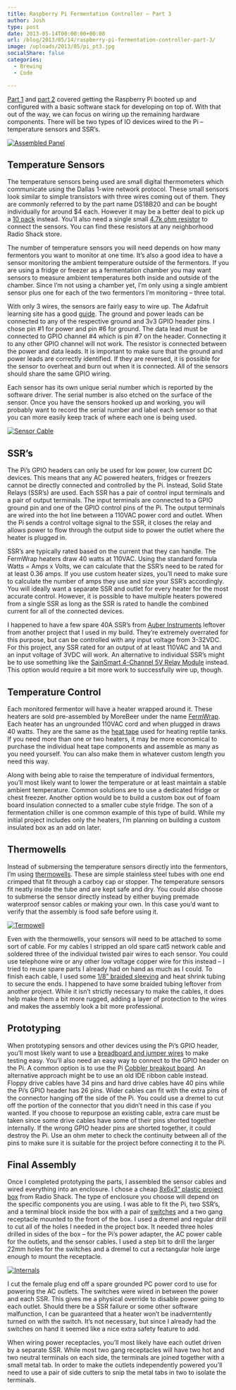 ```yaml
---
title: Raspberry Pi Fermentation Controller – Part 3
author: Josh
type: post
date: 2013-05-14T00:00:00+00:00
url: /blog/2013/05/14/raspberry-pi-fermentation-controller-part-3/
image: /uploads/2013/05/pi_pt3.jpg
socialShare: false
categories:
  - Brewing
  - Code

---
```



[Part 1][1] and [part 2][2] covered getting the Raspberry Pi booted up and configured with a basic software stack for developing on top of. With that out of the way, we can focus on wiring up the remaining hardware components. There will be two types of IO devices wired to the Pi &#8211; temperature sensors and SSR’s. 

<!-- more -->

[![Assembled Panel](http://farm6.staticflickr.com/5458/9009804705_b4da0aacd3.jpg)][3] 

## Temperature Sensors

The temperature sensors being used are small digital thermometers which communicate using the Dallas 1-wire network protocol. These small sensors look similar to simple transistors with three wires coming out of them. They are commonly referred to by the part name DS18B20 and can be bought individually for around $4 each. However it may be a better deal to pick up a [10 pack][4] instead. You’ll also need a single small [4.7k ohm resistor][5] to connect the sensors. You can find these resistors at any neighborhood Radio Shack store. 

The number of temperature sensors you will need depends on how many fermentors you want to monitor at one time. It’s also a good idea to have a sensor monitoring the ambient temperature outside of the fermentors. If you are using a fridge or freezer as a fermentation chamber you may want sensors to measure ambient temperatures both inside and outside of the chamber. Since I’m not using a chamber yet, I’m only using a single ambient sensor plus one for each of the two fermentors I’m monitoring &#8211; three total. 

With only 3 wires, the sensors are fairly easy to wire up. The Adafruit learning site has a good [guide][6]. The ground and power leads can be connected to any of the respective ground and 3v3 GPIO header pins. I chose pin #1 for power and pin #6 for ground. The data lead must be connected to GPIO channel #4 which is pin #7 on the header. Connecting it to any other GPIO channel will not work. The resistor is connected between the power and data leads. It is important to make sure that the ground and power leads are correctly identified. If they are reversed, it is possible for the sensor to overheat and burn out when it is connected. All of the sensors should share the same GPIO wiring. 

Each sensor has its own unique serial number which is reported by the software driver. The serial number is also etched on the surface of the sensor. Once you have the sensors hooked up and working, you will probably want to record the serial number and label each sensor so that you can more easily keep track of where each one is being used. 

[![Sensor Cable](http://farm4.staticflickr.com/3830/9009809523_b8d41332b4.jpg)][7] 

## SSR’s

The Pi’s GPIO headers can only be used for low power, low current DC devices. This means that any AC powered heaters, fridges or freezers cannot be directly connected and controlled by the Pi. Instead, Solid State Relays (SSR’s) are used. Each SSR has a pair of control input terminals and a pair of output terminals. The input terminals are connected to a GPIO ground pin and one of the GPIO control pins of the Pi. The output terminals are wired into the hot line between a 110VAC power cord and outlet. When the Pi sends a control voltage signal to the SSR, it closes the relay and allows power to flow through the output side to power the outlet where the heater is plugged in. 

SSR’s are typically rated based on the current that they can handle. The FermWrap heaters draw 40 watts at 110VAC. Using the standard formula Watts = Amps x Volts, we can calculate that the SSR’s need to be rated for at least 0.36 amps. If you use custom heater sizes, you’ll need to make sure to calculate the number of amps they use and size your SSR’s accordingly. You will ideally want a separate SSR and outlet for every heater for the most accurate control. However, it is possible to have multiple heaters powered from a single SSR as long as the SSR is rated to handle the combined current for all of the connected devices. 

I happened to have a few spare 40A SSR’s from [Auber Instruments][8] leftover from another project that I used in my build. They’re extremely overrated for this purpose, but can be controlled with any input voltage from 3-32VDC. For this project, any SSR rated for an output of at least 110VAC and 1A and an input voltage of 3VDC will work. An alternative to individual SSR’s might be to use something like the [SainSmart 4-Channel 5V Relay Module][9] instead. This option would require a bit more work to successfully wire up, though. 

## Temperature Control

Each monitored fermentor will have a heater wrapped around it. These heaters are sold pre-assembled by MoreBeer under the name [FermWrap][10]. Each heater has an ungrounded 110VAC cord and when plugged in draws 40 watts. They are the same as the [heat tape][11] used for heating reptile tanks. If you need more than one or two heaters, it may be more economical to purchase the individual heat tape components and assemble as many as you need yourself. You can also make them in whatever custom length you need this way. 

Along with being able to raise the temperature of individual fermentors, you’ll most likely want to lower the temperature or at least maintain a stable ambient temperature. Common solutions are to use a dedicated fridge or chest freezer. Another option would be to build a custom box out of foam board insulation connected to a smaller cube style fridge. The son of a fermentation chiller is one common example of this type of build. While my initial project includes only the heaters, I’m planning on building a custom insulated box as an add on later. 

## Thermowells

Instead of submersing the temperature sensors directly into the fermentors, I’m using [thermowells][12]. These are simple stainless steel tubes with one end crimped that fit through a carboy cap or stopper. The temperature sensors fit neatly inside the tube and are kept safe and dry. You could also choose to submerse the sensor directly instead by either buying premade waterproof sensor cables or making your own. In this case you’d want to verify that the assembly is food safe before using it. 

[![Termowell](http://farm3.staticflickr.com/2876/9010983016_0db5f3bd18.jpg)][13] 

Even with the thermowells, your sensors will need to be attached to some sort of cable. For my cables I stripped an old spare cat5 network cable and soldered three of the individual twisted pair wires to each sensor. You could use telephone wire or any other low voltage copper wire for this instead &#8211; I tried to reuse spare parts I already had on hand as much as I could. To finish each cable, I used some [1/8” braided sleeving][14] and heat shrink tubing to secure the ends. I happened to have some braided tubing leftover from another project. While it isn’t strictly necessary to make the cables, it does help make them a bit more rugged, adding a layer of protection to the wires and makes the assembly look a bit more professional. 

## Prototyping

When prototyping sensors and other devices using the Pi’s GPIO header, you’ll most likely want to use a [breadboard and jumper wires][15] to make testing easy. You’ll also need an easy way to connect to the GPIO header on the Pi. A common option is to use the Pi [Cobbler breakout board][16]. An alternative approach might be to use an old IDE ribbon cable instead. Floppy drive cables have 34 pins and hard drive cables have 40 pins while the Pi’s GPIO header has 26 pins. Wider cables can fit with the extra pins of the connector hanging off the side of the Pi. You could use a dremel to cut off the portion of the connector that you didn’t need in this case if you wanted. If you choose to repurpose an existing cable, extra care must be taken since some drive cables have some of their pins shorted together internally. If the wrong GPIO header pins are shorted together, it could destroy the Pi. Use an ohm meter to check the continuity between all of the pins to make sure it is suitable for the project before connecting it to the Pi. 

## Final Assembly

Once I completed prototyping the parts, I assembled the sensor cables and wired everything into an enclosure. I chose a cheap [8x6x3” plastic project box][17] from Radio Shack. The type of enclosure you choose will depend on the specific components you are using. I was able to fit the Pi, two SSR’s, and a terminal block inside the box with a pair of [switches][18] and a two gang receptacle mounted to the front of the box. I used a dremel and regular drill to cut all of the holes I needed in the project box. It needed three holes drilled in sides of the box &#8211; for the Pi’s power adapter, the AC power cable for the outlets, and the sensor cables. I used a step bit to drill the larger 22mm holes for the switches and a dremel to cut a rectangular hole large enough to mount the receptacle. 

[![Internals](http://farm8.staticflickr.com/7337/9009814161_8f21119182.jpg)][19] 

I cut the female plug end off a spare grounded PC power cord to use for powering the AC outlets. The switches were wired in between the power and each SSR. This gives me a physical override to disable power going to each outlet. Should there be a SSR failure or some other software malfunction, I can be guaranteed that a heater won’t be inadverntently turned on with the switch. It’s not necessary, but since I already had the switches on hand it seemed like a nice extra safety feature to add. 

When wiring power receptacles, you’ll most likely have each outlet driven by a separate SSR. While most two gang receptacles will have two hot and two neutral terminals on each side, the terminals are joined together with a small metal tab. In order to make the outlets independently powered you’ll need to use a pair of side cutters to snip the metal tabs in two to isolate the terminals.

 [1]: http://www.quantumfish.com/blog/2013/04/20/raspberry-pi-pt-1/
 [2]: http://www.quantumfish.com/blog/2013/04/24/raspberry-pi-pt-2/
 [3]: http://www.flickr.com/photos/quantumfish/9009804705
 [4]: http://www.amazon.com/gp/product/B007STHA22/ref=as_li_ss_tl?ie=UTF8&camp=1789&creative=390957&creativeASIN=B007STHA22&linkCode=as2&tag=homereso01-20
 [5]: http://www.radioshack.com/product/index.jsp?productId=2062328
 [6]: http://learn.adafruit.com/adafruits-raspberry-pi-lesson-11-ds18b20-temperature-sensing/overview
 [7]: http://www.flickr.com/photos/quantumfish/9009809523/
 [8]: http://www.auberins.com/index.php?main_page=index&cPath=2_30
 [9]: http://www.amazon.com/gp/product/B0057OC5O8/ref=as_li_ss_tl?ie=UTF8&camp=1789&creative=390957&creativeASIN=B0057OC5O8&linkCode=as2&tag=homereso01-20
 [10]: http://morebeer.com/products/fermwraptm-heater.html?site_id=5
 [11]: http://www.reptilebasics.com/heat-tape
 [12]: http://morebeer.com/products/hood-thermowell-3-5-6-65-gallon-smooth-neck-carboys-15.html
 [13]: http://www.flickr.com/photos/quantumfish/9009814161
 [14]: http://www.amazon.com/gp/product/B004GE49US/ref=as_li_ss_tl?ie=UTF8&camp=1789&creative=390957&creativeASIN=B004GE49US&linkCode=as2&tag=homereso01-20
 [15]: http://www.amazon.com/gp/product/B004RXKWDQ/ref=as_li_ss_tl?ie=UTF8&camp=1789&creative=390957&creativeASIN=B004RXKWDQ&linkCode=as2&tag=homereso01-20
 [16]: http://www.amazon.com/gp/product/B00BE6HLHE/ref=as_li_ss_tl?ie=UTF8&camp=1789&creative=390957&creativeASIN=B00BE6HLHE&linkCode=as2&tag=homereso01-20
 [17]: http://www.radioshack.com/product/index.jsp?productId=2062285
 [18]: http://www.auberins.com/index.php?main_page=product_info&cPath=7_32&products_id=236
 [19]: http://www.flickr.com/photos/quantumfish/9010983016